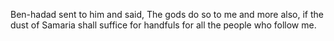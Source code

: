 Ben-hadad sent to him and said, The gods do so to me and more also, if the dust of Samaria shall suffice for handfuls for all the people who follow me.
